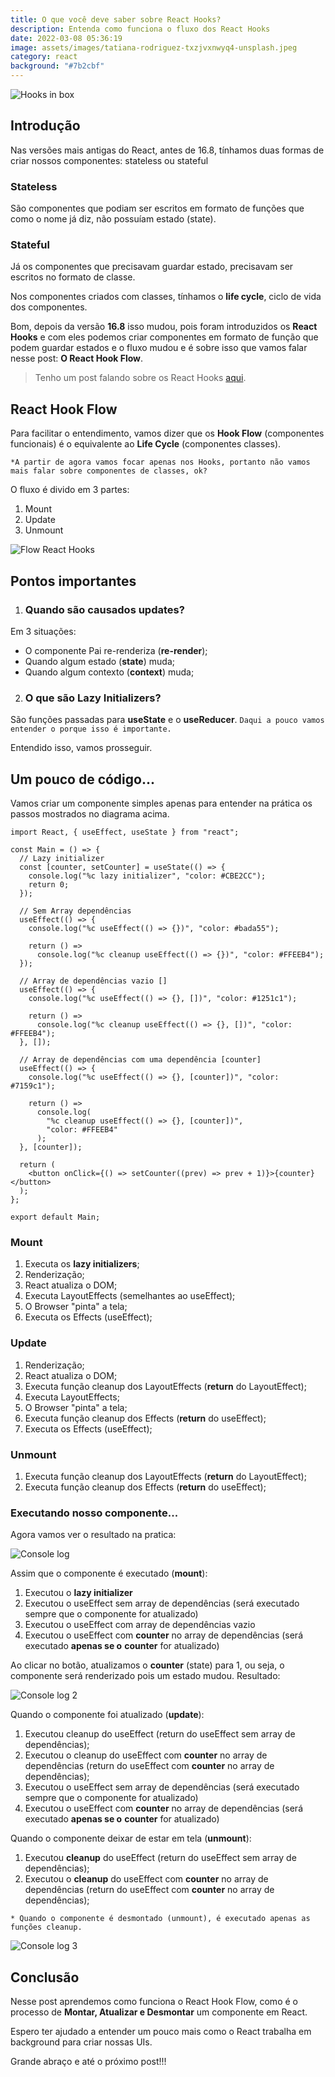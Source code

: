 ```yaml
---
title: O que você deve saber sobre React Hooks?
description: Entenda como funciona o fluxo dos React Hooks
date: 2022-03-08 05:36:19
image: assets/images/tatiana-rodriguez-txzjvxnwyq4-unsplash.jpeg
category: react
background: "#7b2cbf"
---
```

![Hooks in box](assets/images/tatiana-rodriguez-txzjvxnwyq4-unsplash.jpeg "Hooks")

## Introdução

Nas versões mais antigas do React, antes de 16.8, tínhamos duas formas de criar nossos componentes: stateless ou stateful

### Stateless

São componentes que podiam ser escritos em formato de funções que como o nome já diz, não possuíam estado (state).

### Stateful

Já os componentes que precisavam guardar estado, precisavam ser escritos no formato de classe.

Nos componentes criados com classes, tínhamos o **life cycle**, ciclo de vida dos componentes.

Bom, depois da versão **16.8** isso mudou, pois foram introduzidos os **React Hooks** e com eles podemos criar componentes em formato de função que podem guardar estados e o fluxo mudou e é sobre isso que vamos falar nesse post: **O React Hook Flow**.

>  Tenho um post falando sobre os React Hooks [aqui](<>).

## React Hook Flow

Para facilitar o entendimento, vamos dizer que os **Hook Flow** (componentes funcionais) é o equivalente ao **Life Cycle** (componentes classes).

`*A partir de agora vamos focar apenas nos Hooks, portanto não vamos mais falar sobre componentes de classes, ok?`

O fluxo é divido em 3 partes:

1. Mount
2. Update
3. Unmount

![Flow React Hooks](assets/images/01-react-hook-flow.png "Flow React Hooks")

## Pontos importantes

1. ### Quando são causados **updates**?

Em 3 situações: 

* O componente Pai re-renderiza (**re-render**);
* Quando algum estado (**state**) muda;
* Quando algum contexto (**context**) muda;

2. ### O que são Lazy Initializers?

São funções passadas para **useState** e o **useReducer**. `Daqui a pouco vamos entender o porque isso é importante.`

Entendido isso, vamos prosseguir.

## Um pouco de código...

Vamos criar um componente simples apenas para entender na prática os passos mostrados no diagrama acima.

```tsx
import React, { useEffect, useState } from "react";

const Main = () => {
  // Lazy initializer 
  const [counter, setCounter] = useState(() => {
    console.log("%c lazy initializer", "color: #CBE2CC");
    return 0;
  });

  // Sem Array dependências
  useEffect(() => {
    console.log("%c useEffect(() => {})", "color: #bada55");

    return () =>
      console.log("%c cleanup useEffect(() => {})", "color: #FFEEB4");
  });
  
  // Array de dependências vazio []
  useEffect(() => {
    console.log("%c useEffect(() => {}, [])", "color: #1251c1");

    return () =>
      console.log("%c cleanup useEffect(() => {}, [])", "color: #FFEEB4");
  }, []);

  // Array de dependências com uma dependência [counter]
  useEffect(() => {
    console.log("%c useEffect(() => {}, [counter])", "color: #7159c1");

    return () =>
      console.log(
        "%c cleanup useEffect(() => {}, [counter])",
        "color: #FFEEB4"
      );
  }, [counter]);

  return (
    <button onClick={() => setCounter((prev) => prev + 1)}>{counter}</button>
  );
};

export default Main;
```

### Mount

1. Executa os **lazy initializers**;
2. Renderização;
3. React atualiza o DOM;
4. Executa LayoutEffects (semelhantes ao useEffect);
5. O Browser "pinta" a tela;
6. Executa os Effects (useEffect);

### Update

1. Renderização;
2. React atualiza o DOM;
3. Executa função cleanup dos LayoutEffects (**return** do LayoutEffect);
4. Executa LayoutEffects;
5. O Browser "pinta" a tela;
6. Executa função cleanup dos Effects (**return** do useEffect);
7. Executa os Effects (useEffect);

### Unmount

1. Executa função cleanup dos LayoutEffects (**return** do LayoutEffect);
2. Executa função cleanup dos Effects (**return** do useEffect);

### Executando nosso componente...

Agora vamos ver o resultado na pratica:

![Console log](assets/images/02-console-01.png "Console log")

Assim que o componente é executado (**mount**):

1. Executou o **lazy initializer**
2. Executou o useEffect sem array de dependências (será executado sempre que o componente for atualizado)
3. Executou o useEffect com array de dependências vazio
4. Executou o useEffect com **counter** no array de dependências (será executado **apenas se o** **counter** for atualizado)

Ao clicar no botão, atualizamos o **counter** (state) para 1, ou seja, o componente será renderizado pois um estado mudou. Resultado:

![Console log 2](assets/images/03-console-02.png "Console log 2")

Quando o componente foi atualizado (**update**):

1. Executou cleanup do useEffect (return do useEffect sem array de dependências);
2. Executou o cleanup do useEffect com **counter** no array de dependências  (return do useEffect com **counter** no array de dependências);
3. Executou o useEffect sem array de dependências (será executado sempre que o componente for atualizado)
4. Executou o useEffect com **counter** no array de dependências (será executado **apenas se o** **counter** for atualizado)

Quando o componente deixar de estar em tela (**unmount**):

1. Executou **cleanup** do useEffect (return do useEffect sem array de dependências);
2. Executou o **cleanup** do useEffect com **counter** no array de dependências  (return do useEffect com **counter** no array de dependências);

`* Quando o componente é desmontado (unmount), é executado apenas as funções cleanup.`

![Console log 3](assets/images/04-console-03.png "Console log 3")

## Conclusão

Nesse post aprendemos como funciona o React Hook Flow, como é o processo de **Montar, Atualizar e Desmontar** um componente em React.

Espero ter ajudado a entender um pouco mais como o React trabalha em background para criar nossas UIs.

Grande abraço e até o próximo post!!!